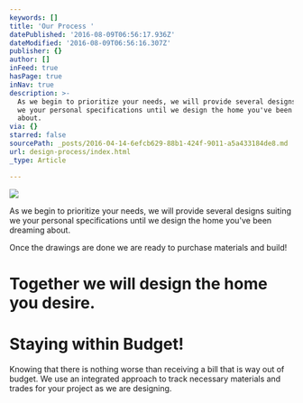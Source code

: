 ```yaml
---
keywords: []
title: 'Our Process '
datePublished: '2016-08-09T06:56:17.936Z'
dateModified: '2016-08-09T06:56:16.307Z'
publisher: {}
author: []
inFeed: true
hasPage: true
inNav: true
description: >-
  As we begin to prioritize your needs, we will provide several designs suiting
  we your personal specifications until we design the home you've been dreaming
  about.
via: {}
starred: false
sourcePath: _posts/2016-04-14-6efcb629-88b1-424f-9011-a5a433184de8.md
url: design-process/index.html
_type: Article

---
```

![](https://s3-us-west-2.amazonaws.com/the-grid-img/p/863dfca1ea41672679f832df2ed1514e594a2d60.jpg)

As we begin to prioritize your needs, we will provide several designs suiting we your personal specifications until we design the home you've been dreaming about.

Once the drawings are done we are ready to purchase materials and build!

# Together we will design the home you desire.

# Staying within Budget!

Knowing that there is nothing worse than receiving a bill that is way out of budget. We use an integrated approach to track necessary materials and trades for your project as we are designing.